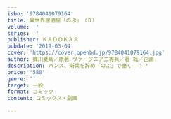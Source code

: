 ```yaml
---
isbn: '9784041079164'
title: 異世界居酒屋「のぶ」　（８）
volume: ''
series: ''
publisher: ＫＡＤＯＫＡＡ
pubdate: '2019-03-04'
cover: 'https://cover.openbd.jp/9784041079164.jpg'
author: 蝉川夏哉／原著 ヴァージニア二等兵／著 転／企画
description: ハンス、衛兵を辞め「のぶ」で働く――！？
price: '580'
genre: ''
target: 一般
format: コミック
content: コミックス・劇画

---
```

